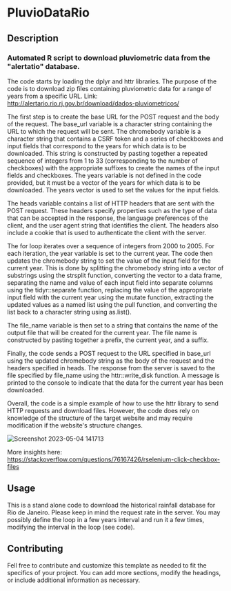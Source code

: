 # PluvioDataRio
## Description
### Automated R script to download pluviometric data from the "alertatio" database.
The code starts by loading the dplyr and httr libraries.
The purpose of the code is to download zip files containing pluviometric data for a range of years from a specific URL. Link: http://alertario.rio.rj.gov.br/download/dados-pluviometricos/

The first step is to create the base URL for the POST request and the body of the request. The base_url variable is a character string containing the URL to which the request will be sent. The chromebody variable is a character string that contains a CSRF token and a series of checkboxes and input fields that correspond to the years for which data is to be downloaded. This string is constructed by pasting together a repeated sequence of integers from 1 to 33 (corresponding to the number of checkboxes) with the appropriate suffixes to create the names of the input fields and checkboxes. The years variable is not defined in the code provided, but it must be a vector of the years for which data is to be downloaded. The years vector is used to set the values for the input fields.

The heads variable contains a list of HTTP headers that are sent with the POST request. These headers specify properties such as the type of data that can be accepted in the response, the language preferences of the client, and the user agent string that identifies the client. The headers also include a cookie that is used to authenticate the client with the server.

The for loop iterates over a sequence of integers from 2000 to 2005. For each iteration, the year variable is set to the current year. The code then updates the chromebody string to set the value of the input field for the current year. This is done by splitting the chromebody string into a vector of substrings using the strsplit function, converting the vector to a data frame, separating the name and value of each input field into separate columns using the tidyr::separate function, replacing the value of the appropriate input field with the current year using the mutate function, extracting the updated values as a named list using the pull function, and converting the list back to a character string using as.list().

The file_name variable is then set to a string that contains the name of the output file that will be created for the current year. The file name is constructed by pasting together a prefix, the current year, and a suffix.

Finally, the code sends a POST request to the URL specified in base_url using the updated chromebody string as the body of the request and the headers specified in heads. The response from the server is saved to the file specified by file_name using the httr::write_disk function. A message is printed to the console to indicate that the data for the current year has been downloaded.

Overall, the code is a simple example of how to use the httr library to send HTTP requests and download files. However, the code does rely on knowledge of the structure of the target website and may require modification if the website's structure changes.


![Screenshot 2023-05-04 141713](https://user-images.githubusercontent.com/16205334/236201369-08d1803f-b7e8-4f8d-ab3a-d25616ce1c78.png)

More insights here: https://stackoverflow.com/questions/76167426/rselenium-click-checkbox-files

## Usage
This is a stand alone code to download the historical rainfall database for Rio de Janeiro. Please keep in mind the request rate in the server. You may possibly define the loop in a few years interval and run it a few times, modifying the interval in the loop (see code). 

## Contributing
Fell free to contribute and customize this template as needed to fit the specifics of your project. You can add more sections, modify the headings, or include additional information as necessary.
